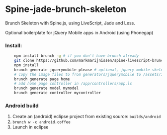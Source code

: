 Spine-jade-brunch-skeleton
==========================

Brunch Skeleton with Spine.js, using LiveScript, Jade and Less.

Optional boilerplate for jQuery Mobile apps in Android (using Phonegap)

### Install:
```bash
	npm install brunch -g # if you don't have brunch already
	git clone https://github.com/markmarijnissen/spine-livescript-brunch-skeleton.git
	npm install
	brunch generate jquerymobile please # optional, jquery mobile skeleton
	# copy the image files to from generators/jquerymobile to /assets/img/
	brunch generate page home
	# add home page controller in /app/controllers/app.ls
	brunch generate model mymodel
	brunch generate controller mycontroller
```

### Android build
1. Create an (android) eclipse project from existing source: `builds/android`
2. `brunch w -c android.coffee`
3. Launch in eclipse
